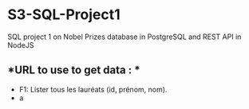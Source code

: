 # S3-SQL-Project1
SQL project 1 on Nobel Prizes database in PostgreSQL and REST API in NodeJS
## *URL to use to get data : *
*  F1: Lister tous les lauréats (id, prénom, nom).
  * a
